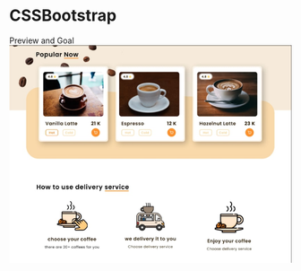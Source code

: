 # CSSBootstrap

Preview and Goal
![GitHub Preview](https://github.com/AdityaDwiNugroho/CSSBootstrap/blob/main/prev.jpg)
